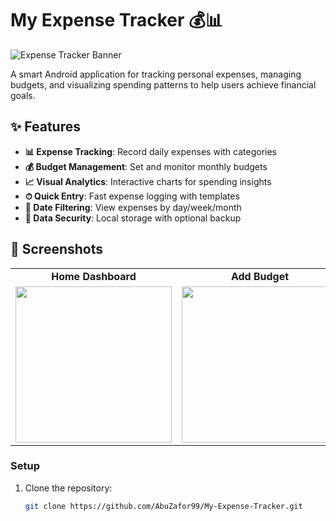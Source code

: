 # My Expense Tracker 💰📊

![Expense Tracker Banner](https://drive.google.com/thumbnail?id=1HspG4VB2pe88noj9mJkmtqFPgCiNca_c&sz=w200)

A smart Android application for tracking personal expenses, managing budgets, and visualizing spending patterns to help users achieve financial goals.

## ✨ Features

- **📊 Expense Tracking**: Record daily expenses with categories
- **💰 Budget Management**: Set and monitor monthly budgets
- **📈 Visual Analytics**: Interactive charts for spending insights
- **⏱ Quick Entry**: Fast expense logging with templates
- **📅 Date Filtering**: View expenses by day/week/month
- **🔐 Data Security**: Local storage with optional backup

## 📸 Screenshots

<div align="center">
  <table>
    <tr>
      <td align="center"><b>Home Dashboard</b></td>
      <td align="center"><b>Add Budget</b></td>
      <td align="center"><b>Add Expense</b></td>
    </tr>
    <tr>
      <td><a href="https://drive.google.com/file/d/1HspG4VB2pe88noj9mJkmtqFPgCiNca_c/view"><img src="https://drive.google.com/thumbnail?id=1HspG4VB2pe88noj9mJkmtqFPgCiNca_c" width="250"></a></td>
      <td><a href="https://drive.google.com/file/d/13T2Nw_JviqMt0oVpAG0sO8NxKKRZ_otn/view"><img src="https://drive.google.com/thumbnail?id=13T2Nw_JviqMt0oVpAG0sO8NxKKRZ_otn" width="250"></a></td>
      <td><a href="https://drive.google.com/file/d/1c0CZP73abBeBQywy7gilEfWDB1ri3Ws1/view"><img src="https://drive.google.com/thumbnail?id=1c0CZP73abBeBQywy7gilEfWDB1ri3Ws1" width="250"></a></td>
    </tr>
  </table>
</div>



### Setup
1. Clone the repository:
   ```bash
   git clone https://github.com/AbuZafor99/My-Expense-Tracker.git
